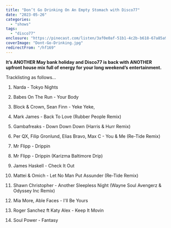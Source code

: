 ```yaml
---
title: "Don’t Go Drinking On An Empty Stomach with Disco77"
date: "2023-05-26"
categories:
  - "shows"
tags:
  - "disco77"
enclosure: "https://pinecast.com/listen/3af0e0af-51b1-4c2b-b618-67a85a9dd2a0.mp3 57922747 audio/mpeg "
coverImage: "Dont-Go-Drinking.jpg"
redirectFrom: "/hf169"
---
```


**It’s ANOTHER May bank holiday and Disco77 is back with ANOTHER upfront house mix full of energy for your long weekend’s entertainment.**

Tracklisting as follows…

1. Narda - Tokyo Nights

2. Babes On The Run - Your Body

3. Block & Crown, Sean Finn - Yeke Yeke,

4. Mark James - Back To Love (Rubber People Remix)

5. Gambafreaks - Down Down Down (Harris & Hurr Remix)

6. Per QX, Filip Gronlund, Elias Bravo, Max C - You & Me (Re-Tide Remix)

7. Mr Flipp - Drippin

8. Mr Flipp - Drippin (Karizma Baltimore Drip)

9. James Haskell - Check It Out

10. Mattei & Omich - Let No Man Put Assunder (Re-Tide Remix)

11. Shawn Christopher - Another Sleepless Night (Wayne Soul Avengerz & Odyssey Inc Remix)

12. Mia More, Able Faces - I'll Be Yours

13. Roger Sanchez ft Katy Alex - Keep It Movin

14. Soul Power - Fantasy
